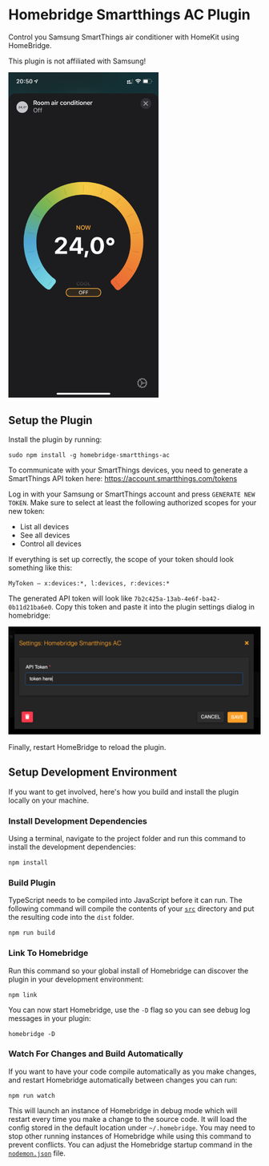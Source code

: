 # Homebridge Smartthings AC Plugin

Control you Samsung SmartThings air conditioner with HomeKit using HomeBridge.

This plugin is not affiliated with Samsung!

<img src="assets/homekit_ac.png" width="300">

## Setup the Plugin

Install the plugin by running:

    sudo npm install -g homebridge-smartthings-ac

To communicate with your SmartThings devices, you need to generate a SmartThings API token here: https://account.smartthings.com/tokens

Log in with your Samsung or SmartThings account and press `GENERATE NEW TOKEN`. Make sure to select at least the following authorized scopes for your new token:

* List all devices
* See all devices
* Control all devices 

If everything is set up correctly, the scope of your token should look something like this:

    MyToken — x:devices:*, l:devices, r:devices:*
    
The generated API token will look like `7b2c425a-13ab-4e6f-ba42-0b11d21ba6e0`. Copy this token and paste it into the plugin settings dialog in homebridge:

![Settings](assets/settings.png)

Finally, restart HomeBridge to reload the plugin.

## Setup Development Environment

If you want to get involved, here's how you build and install the plugin locally on your machine.

### Install Development Dependencies

Using a terminal, navigate to the project folder and run this command to install the development dependencies:

```
npm install
```

### Build Plugin

TypeScript needs to be compiled into JavaScript before it can run. The following command will compile the contents of your [`src`](./src) directory and put the resulting code into the `dist` folder.

```
npm run build
```

### Link To Homebridge

Run this command so your global install of Homebridge can discover the plugin in your development environment:

```
npm link
```

You can now start Homebridge, use the `-D` flag so you can see debug log messages in your plugin:

```
homebridge -D
```

### Watch For Changes and Build Automatically

If you want to have your code compile automatically as you make changes, and restart Homebridge automatically between changes you can run:

```
npm run watch
```

This will launch an instance of Homebridge in debug mode which will restart every time you make a change to the source code. It will load the config stored in the default location under `~/.homebridge`. You may need to stop other running instances of Homebridge while using this command to prevent conflicts. You can adjust the Homebridge startup command in the [`nodemon.json`](./nodemon.json) file.
